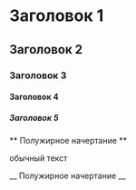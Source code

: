 # Заголовок 1

## Заголовок 2

### Заголовок 3

#### Заголовок 4

##### Заголовок 5

** Полужирное начертание **

обычный текст

__ Полужирное начертание __